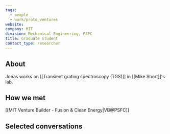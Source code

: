 ```yaml
---
tags:
  - people
  - work/proto_ventures
website: 
company: MIT
division: Mechanical Engineering, PSFC
title: Graduate student
contact_type: researcher
---
```

## About
Jonas works on [[Transient grating spectroscopy (TGS)]] in [[Mike Short]]'s lab.

## How we met
[[MIT Venture Builder - Fusion & Clean Energy|VB@PSFC]]

## Selected conversations
